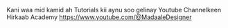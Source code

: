 Kani waa mid kamid ah Tutorials kii aynu soo gelinay Youtube Channelkeen
Hirkaab Academy https://www.youtube.com/@MadaaleDesigner
